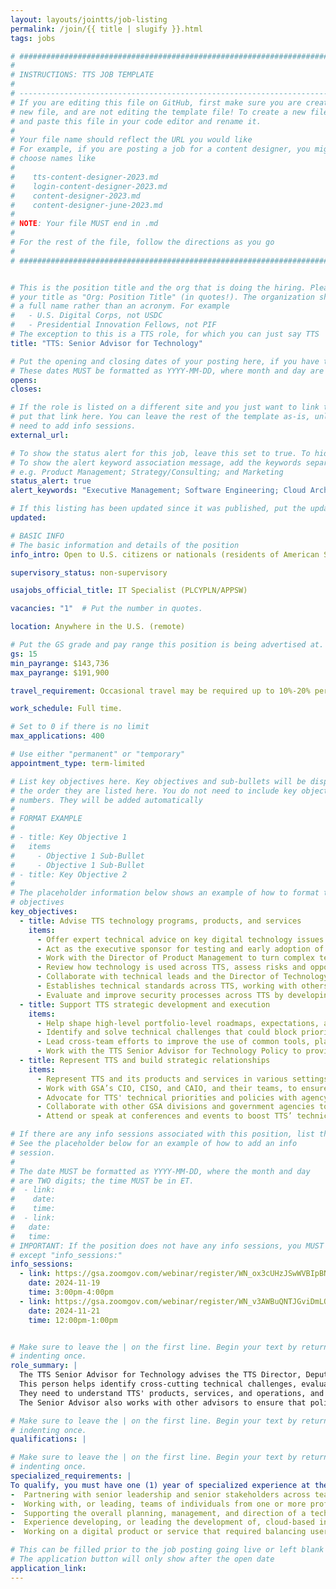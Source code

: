 ```yaml
---
layout: layouts/jointts/job-listing
permalink: /join/{{ title | slugify }}.html
tags: jobs

# ###############################################################################
#                                                                              #
# INSTRUCTIONS: TTS JOB TEMPLATE                                               #
#                                                                              #
# -----------------------------------------------------------------------------#
# If you are editing this file on GitHub, first make sure you are creating a   #
# new file, and are not editing the template file! To create a new file, copy  #
# and paste this file in your code editor and rename it.                       #
#                                                                              #
# Your file name should reflect the URL you would like                         #
# For example, if you are posting a job for a content designer, you might      #
# choose names like                                                            #
#                                                                              #
#    tts-content-designer-2023.md                                              #
#    login-content-designer-2023.md                                            #
#    content-designer-2023.md                                                  #
#    content-designer-june-2023.md                                             #
#                                                                              #
# NOTE: Your file MUST end in .md                                              #
#                                                                              #
# For the rest of the file, follow the directions as you go                    #
#                                                                              #
# ###############################################################################


# This is the position title and the org that is doing the hiring. Please format
# your title as "Org: Position Title" (in quotes!). The organization should be
# a full name rather than an acronym. For example
#   - U.S. Digital Corps, not USDC
#   - Presidential Innovation Fellows, not PIF
# The exception to this is a TTS role, for which you can just say TTS
title: "TTS: Senior Advisor for Technology"

# Put the opening and closing dates of your posting here, if you have them
# These dates MUST be formatted as YYYY-MM-DD, where month and day are 2-digits
opens:
closes:

# If the role is listed on a different site and you just want to link to it,
# put that link here. You can leave the rest of the template as-is, unless you
# need to add info sessions.
external_url:

# To show the status alert for this job, leave this set to true. To hide it, change to false
# To show the alert keyword association message, add the keywords separated by a semi-colon
# e.g. Product Management; Strategy/Consulting; and Marketing
status_alert: true
alert_keywords: "Executive Management; Software Engineering; Cloud Architecture; Cloud Engineering; and Cybersecurity"

# If this listing has been updated since it was published, put the updated date below in YYYY-MM-DD format.
updated:

# BASIC INFO
# The basic information and details of the position
info_intro: Open to U.S. citizens or nationals (residents of American Samoa and Swains Island). Subject to background check.

supervisory_status: non-supervisory

usajobs_official_title: IT Specialist (PLCYPLN/APPSW)

vacancies: "1"  # Put the number in quotes.

location: Anywhere in the U.S. (remote)

# Put the GS grade and pay range this position is being advertised at. For SES positions, set the value of gs to SES.
gs: 15
min_payrange: $143,736
max_payrange: $191,900

travel_requirement: Occasional travel may be required up to 10%-20% per year.

work_schedule: Full time.

# Set to 0 if there is no limit
max_applications: 400

# Use either "permanent" or "temporary"
appointment_type: term-limited

# List key objectives here. Key objectives and sub-bullets will be displayed in
# the order they are listed here. You do not need to include key objective
# numbers. They will be added automatically
#
# FORMAT EXAMPLE
#
# - title: Key Objective 1
#   items
#     - Objective 1 Sub-Bullet
#     - Objective 1 Sub-Bullet
# - title: Key Objective 2
#
# The placeholder information below shows an example of how to format the key
# objectives
key_objectives:
  - title: Advise TTS technology programs, products, and services
    items:
      - Offer expert technical advice on key digital technology issues affecting TTS.
      - Act as the executive sponsor for testing and early adoption of new technologies across TTS products and services, providing guidance along the way.
      - Work with the Director of Product Management to turn complex technical ideas into practical business strategies.
      - Review how technology is used across TTS, assess risks and opportunities, research solutions, and suggest or implement improvements to overcome challenges, with input from the Director of Product Management.
      - Collaborate with technical leads and the Director of Technology Operations to ensure that technical initiatives align with TTS goals and standards.
      - Establishes technical standards across TTS, working with others in leadership, including Senior Advisors, the Directors of Technology Operations and Product Management, and engineering and security leaders.
      - Evaluate and improve security processes across TTS by developing service level agreements (SLAs) and other enhancements, in partnership with the TTS Technology Operations Division and GSA-IT.
  - title: Support TTS strategic development and execution
    items:
      - Help shape high-level portfolio-level roadmaps, expectations, and milestones for TTS by defining technical outcomes that align with business goals, working with the Director of Product Management.
      - Identify and solve technical challenges that could block priority projects.
      - Lead cross-team efforts to improve the use of common tools, platforms, shared contracts, and processes, ensuring they support TTS’ overall goals, in partnership with the Director of Product Management and Technology Operations.
      - Work with the TTS Senior Advisor for Technology Policy to provide input on technology-related legislation and policy, helping to advance TTS’ strategic goals in government policy.
  - title: Represent TTS and build strategic relationships
    items:
      - Represent TTS and its products and services in various settings, including meetings with stakeholders, interagency bodies, the White House, and Congress, working with the TTS Senior Advisor for Technology Policy and the Director of Product Management.
      - Work with GSA’s CIO, CISO, and CAIO, and their teams, to ensure that TTS’ needs are considered and met in GSA policies and to support a forward-thinking enterprise technology strategy for GSA.
      - Advocate for TTS' technical priorities and policies with agency partners, end users, and governing bodies.
      - Collaborate with other GSA divisions and government agencies to expand the reach and effectiveness of TTS’ products and services.
      - Attend or speak at conferences and events to boost TTS’ technical leadership, support recruitment, and build connections with technology leaders in government and the civic tech community.

# If there are any info sessions associated with this position, list them here
# See the placeholder below for an example of how to add an info
# session.
#
# The date MUST be formatted as YYYY-MM-DD, where the month and day
# are TWO digits; the time MUST be in ET.
#  - link:
#    date:
#    time:
#  - link:
#   date:
#   time:
# IMPORTANT: If the position does not have any info sessions, you MUST delete everything
# except "info_sessions:"
info_sessions:
  - link: https://gsa.zoomgov.com/webinar/register/WN_ox3cUHzJSwWVBIpBNDvafA#/registration
    date: 2024-11-19
    time: 3:00pm-4:00pm
  - link: https://gsa.zoomgov.com/webinar/register/WN_v3AWBuQNTJGviDmLQG9iFg#/registration
    date: 2024-11-21
    time: 12:00pm-1:00pm


# Make sure to leave the | on the first line. Begin your text by returning to the next line and
# indenting once.
role_summary: |
  The TTS Senior Advisor for Technology advises the TTS Director, Deputy Director, and Deputy Director of Operations on digital technology and IT architecture.
  This person helps identify cross-cutting technical challenges, evaluates possible solutions, and gets teams and stakeholders on the same page.
  They need to understand TTS' products, services, and operations, and bring that perspective to  discussions and negotiations with TTS teams, other GSA offices, and external partners.
  The Senior Advisor also works with other advisors to ensure that policy, delivery, user needs, and technical perspectives are considered in TTS' leadership decisions.

# Make sure to leave the | on the first line. Begin your text by returning to the next line and
# indenting once.
qualifications: |

# Make sure to leave the | on the first line. Begin your text by returning to the next line and
# indenting once.
specialized_requirements: |
To qualify, you must have one (1) year of specialized experience at the next lower GS-grade (or equivalent). Specialized experience is:
-  Partnering with senior leadership and senior stakeholders across teams or enterprises to achieve organizational goals;
-  Working with, or leading, teams of individuals from one or more professional disciplines devoted to digital service delivery, such as software engineers, product managers, user experience designers, content strategists, agile project managers, or other digital service delivery disciplines;
-  Supporting the overall planning, management, and direction of a technical program or product;
-  Experience developing, or leading the development of, cloud-based infrastructure and software in commercial or government cloud environments, and;
-  Working on a digital product or service that required balancing user experience with security or privacy considerations.

# This can be filled prior to the job posting going live or left blank #
# The application button will only show after the open date            #
application_link:
---
```

